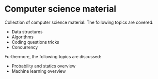 # Computer science material

Collection of computer science material. The following topics are covered:

- Data structures
- Algorithms
- Coding questions tricks
- Concurrency

Furthermore, the following topics are discussed:

- Probability and statics overview
- Machine learning overview